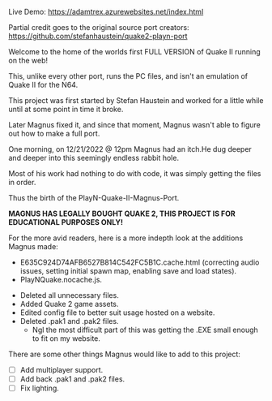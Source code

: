 Live Demo: https://adamtrex.azurewebsites.net/index.html

Partial credit goes to the original source port creators: https://github.com/stefanhaustein/quake2-playn-port

Welcome to the home of the worlds first FULL VERSION of Quake II running on the web!

This, unlike every other port, runs the PC files, and isn't an emulation of Quake II for the N64.

This project was first started by Stefan Haustein and worked for a little while until at some point in time it broke.

Later Magnus fixed it, and since that moment, Magnus wasn't able to figure out how to make a full port.

One morning, on 12/21/2022 @ 12pm Magnus had an itch.He dug deeper and deeper into this seemingly endless rabbit hole.

Most of his work had nothing to do with code, it was simply getting the files in order.

Thus the birth of the PlayN-Quake-II-Magnus-Port.

**MAGNUS HAS LEGALLY BOUGHT QUAKE 2, THIS PROJECT IS FOR EDUCATIONAL PURPOSES ONLY!**

For the more avid readers, here is a more indepth look at the additions Magnus made:

[^1]: The original source code was added to the project.

[^2]: Magnus created download.js.

[^3]: Magnus created PlayNQuake folder adding the following:
- E635C924D74AFB6527B814C542FC5B1C.cache.html (correcting audio issues, setting initial spawn map, enabling save and load states).
- PlayNQuake.nocache.js.

[^4]: Magnus edited original HTML file.

[^5]: Magnus has done the following with the Quake2.EXE file:
- Deleted all unnecessary files.
- Added Quake 2 game assets.
- Edited config file to better suit usage hosted on a website.
- Deleted .pak1 and .pak2 files.
  - Ngl the most difficult part of this was getting the .EXE small enough to fit on my website.

There are some other things Magnus would like to add to this project:

- [ ] Add multiplayer support.
- [ ] Add back .pak1 and .pak2 files.
- [ ] Fix lighting.